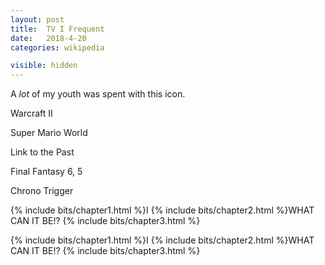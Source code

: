 ```yaml
---
layout: post
title:  TV I Frequent
date:   2018-4-20
categories: wikipedia

visible: hidden
---
```


A _lot_ of my youth was spent with this icon.

Warcraft II

Super Mario World

Link to the Past

Final Fantasy 6, 5

Chrono Trigger


{% include bits/chapter1.html %}I
{% include bits/chapter2.html %}WHAT CAN IT BE!?
{% include bits/chapter3.html %}


{% include bits/chapter1.html %}I
{% include bits/chapter2.html %}WHAT CAN IT BE!?
{% include bits/chapter3.html %}

